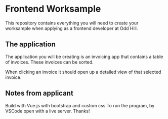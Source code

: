 # Frontend Worksample

This repository contains everything you will need to create your worksample when applying as a frontend developer at Odd Hill.

## The application

The application you will be creating is an invoicing app that contains a table of invoices. These invoices can be sorted.

When clicking an invoice it should open up a detailed view of that selected invoice.

## Notes from applicant

Build with Vue.js with bootstrap and custom css
To run the program, by VSCode open with a live server. Thanks!
